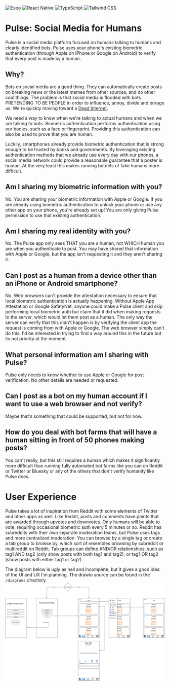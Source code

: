 ![Expo](https://img.shields.io/badge/Expo-^49.0.0-blue)
![React Native](https://img.shields.io/badge/React%20Native-0.72.4-blue)
![TypeScript](https://img.shields.io/badge/TypeScript-5.2.2-blue)
![Tailwind CSS](https://img.shields.io/badge/Tailwind%20CSS-3.3.3-blue)

# Pulse: Social Media for Humans

Pulse is a social media platform focused on humans talking to humans and clearly identified bots. Pulse uses your phone's existing biometric authentication (through Apple on iPhone or Google on Android) to verify that every post is made by a human.

## Why?
Bots on social media are a good thing. They can automatically create posts on breaking news or the latest memes from other sources, and do other cool things. The problem is that social media is flooded with bots PRETENDING TO BE PEOPLE in order to influence, annoy, divide and enrage us.  We're quickly moving toward a [Dead Internet](https://en.wikipedia.org/wiki/Dead_Internet_theory).  

We need a way to know when we're talking to actual humans and when we are talking to bots.  Biometric authentication performs authentication using our bodies, such as a face or fingerprint.  Providing this authentication can also be used to prove that you are human.

Luckily, smartphones already provide biometric authentication that is strong enough to be trusted by banks and governments.  By leveraging existing authentication methods that we already use every day with our phones, a social media network could provide a reasonable guarantee that a poster is human.  At the very least this makes running botnets of fake humans more difficult.

## Am I sharing my biometric information with you?
No. You are sharing your biometric information with Apple or Google. If you are already using biometric authentication to unlock your phone or use any other app on your phone, you're already set up! You are only giving Pulse permission to use that existing authentication.

## Am I sharing my real identity with you?
No. The Pulse app only sees THAT you are a human, not WHICH human you are when you authenticate to post. You may have shared that information with Apple or Google, but the app isn't requesting it and they aren't sharing it.

## Can I post as a human from a device other than an iPhone or Android smartphone?
No. Web browsers can't provide the attestation necessary to ensure that local biometric authentication is actually happening.  Without Apple App Attestation or Google SafetyNet, anyone could make a Pulse client and skip performing local biometric auth but claim that it did when making requests to the server, which would let them post as a human.  The only way the server can verify that this didn't happen is by verifying the client app the request is coming from with Apple or Google.  The web browser simply can't do this.  I'd be interested in trying to find a way around this in the future but its not priority at the moment.

## What personal information am I sharing with Pulse?
Pulse only needs to know whether to use Apple or Google for post verification.  No other details are needed or requested.

## Can I post as a bot on my human account if I want to use a web browser and not verify?
Maybe that's something that could be supported, but not for now.

## How do you deal with bot farms that will have a human sitting in front of 50 phones making posts?
You can't really, but this still requires a human which makes it significantly more difficult than running fully automated bot farms like you can on Reddit or Twitter or Bluesky or any of the others that don't verify humanity like Pulse does.

# User Experience
Pulse takes a lot of inspiration from Reddit with some elements of Twitter and other apps as well.  Like Reddit, posts and comments have points that are awarded through upvotes and downvotes.  Only humans will be able to vote, requiring occasional biometric auth every 5 minutes or so.  Reddit has subreddits with their own separate moderation teams, but Pulse uses tags and more centralized moderation.  You can browse by a single tag or create a tab group to browse by, which sort of resembles browsing by subreddit or multireddit on Reddit.  Tab groups can define AND/OR relationships, such as tag1 AND tag2 (only show posts with both tag1 and tag2), or tag1 OR tag2 (show posts with either tag1 or tag2).

The diagram below is ugly as hell and incomplete, but it gives a good idea of the UI and UX I'm planning.  The drawio source can be found in the `/diagrams` directory.
![Pulse UI](https://github.com/v1nsai/pulse/blob/master/diagrams/app.svg)
